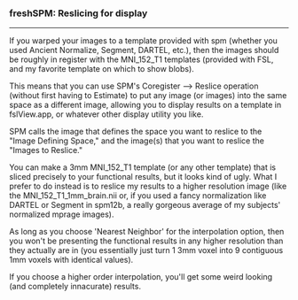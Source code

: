 ### freshSPM: Reslicing for display
---  

If you warped your images to a template provided with spm (whether you used Ancient Normalize, Segment, DARTEL, etc.), then the images should be roughly in register with the MNI_152_T1 templates (provided with FSL, and my favorite template on which to show blobs).  

This means that you can use SPM's Coregister --> Reslice operation (without first having to Estimate) to put any image (or images) into the same space as a different image, allowing you to display results on a template in fslView.app, or whatever other display utility you like.  

SPM calls the image that defines the space you want to reslice to the "Image Defining Space," and the image(s) that you want to reslice the "Images to Reslice."  

You can make a 3mm MNI_152_T1 template (or any other template) that is sliced precisely to your functional results, but it looks kind of ugly. What I prefer to do instead is to reslice my results to a higher resolution image (like the MNI_152_T1_1mm_brain.nii or, if you used a fancy normalization like DARTEL or Segment in spm12b, a really gorgeous average of my subjects' normalized mprage images).  

As long as you choose 'Nearest Neighbor' for the interpolation option, then you won't be presenting the functional results in any higher resolution than they actually are in (you essentially just turn 1 3mm voxel into 9 contiguous 1mm voxels with identical values).  

If you choose a higher order interpolation, you'll get some weird looking (and completely innacurate) results.